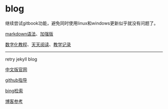 ﻿# blog

继续尝试gitbook功能，避免同时使用linux和windows更新似乎就没有问题了。

[markdown语法](https://www.jianshu.com/p/191d1e21f7ed)、[加强版](https://blog.csdn.net/u014061630/article/details/81359144#5-markdown%E5%B7%A5%E5%85%B7)

[数字化教程](/books)、[天天阅读](/ttyd)、[教学记录](/jxjl)

*********

retry jekyll blog

[中文版官网](http://jekyllcn.com/)

[github指导](https://help.github.com/cn/github/working-with-github-pages/creating-a-github-pages-site-with-jekyll)

[bing检索](https://www.bing.com/search?form=MOZCON&pc=MOZI&q=Jekyll)

[博客参考](https://www.cnblogs.com/laughitover/p/9069219.html)
